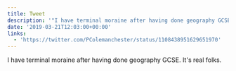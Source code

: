 ```yaml
---
title: Tweet
description: '"I have terminal moraine after having done geography GCSE. It''s real folks. "'
date: '2019-03-21T12:03:00+00:00'
links:
  - 'https://twitter.com/PColemanchester/status/1108438951629651970'
---
```

I have terminal moraine after having done geography GCSE. It's real folks. 
